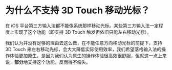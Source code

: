 # 为什么不支持 3D Touch 移动光标？

在 iOS 平台第三方输入法都不能像系统那样移动光标。某些第三方输入法一定程度上实现了这个功能（即支持 3D Touch 触发但依旧只能左右移动光标）。

我们认为并没有足够的理由去这么做，在不能任意方向移动光标的前提下，支持 3D Touch 来左右移动光标，会大大降低实际使用效率，我们希望落格输入法的操作体验更加原生，是因为我们认为原生的操作体验很高效很舒服，但就这一点上来说，**部分**地支持这个功能，反而得不偿失。

